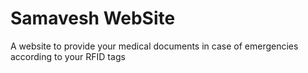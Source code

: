 # Samavesh WebSite
 A website to provide your medical documents in case of emergencies according to your RFID tags
